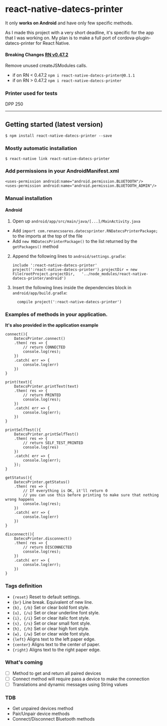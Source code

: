 # react-native-datecs-printer

It only **works on Android** and have only few specific methods.

As I made this project with a very short deadline, it's specific for the app that I was working on.
My plan is to make a full port of cordova-plugin-datecs-printer for React Native.

#### Breaking Changes [RN v0.47.2](https://github.com/facebook/react-native/releases/tag/v0.47.2)
Remove unused createJSModules calls.

- if on RN < 0.47.2 `npm i react-native-datecs-printer@0.1.1`
- if on RN > 0.47.2 `npm i react-native-datecs-printer`

### Printer used for tests
DPP 250

---

## Getting started (latest version)

`$ npm install react-native-datecs-printer --save`

### Mostly automatic installation

`$ react-native link react-native-datecs-printer`

### Add permissions in your AndroidManifest.xml
```
<uses-permission android:name="android.permission.BLUETOOTH"/>
<uses-permission android:name="android.permission.BLUETOOTH_ADMIN"/>
```

### Manual installation

#### Android

1. Open up `android/app/src/main/java/[...]/MainActivity.java`
  - Add `import com.renancsoares.datecsprinter.RNDatecsPrinterPackage;` to the imports at the top of the file
  - Add `new RNDatecsPrinterPackage()` to the list returned by the `getPackages()` method
2. Append the following lines to `android/settings.gradle`:
  	```
  	include ':react-native-datecs-printer'
  	project(':react-native-datecs-printer').projectDir = new File(rootProject.projectDir, 	'../node_modules/react-native-datecs-printer/android')
  	```
3. Insert the following lines inside the dependencies block in `android/app/build.gradle`:
  	```
      compile project(':react-native-datecs-printer')
  	```

### Examples of methods in your application.
**It's also provided in the application example**
```
connect(){
	DatecsPrinter.connect()
	.then( res => {
		// return CONNECTED
		console.log(res);
	})
	.catch( err => {
		console.log(err)
	})
}

print(text){
	DatecsPrinter.printText(text)
	.then( res => {
		// return PRINTED
		console.log(res);
	})
	.catch( err => {
		console.log(err);
	})
}

printSelfTest(){
	DatecsPrinter.printSelfTest()
	.then( res => {
		// return SELF_TEST_PRINTED
		console.log(res)
	})
	.catch( err => {
		console.log(err);
	});
}

getStatus(){
	DatecsPrinter.getStatus()
	.then( res => {
		// If everything is OK, it'll return 0
		// you can use this before printing to make sure that nothing wrong happens
		console.log(res);
	})
	.catch( err => {
		console.log(err)
	})
}

disconnect(){
	DatecsPrinter.disconnect()
	.then( res => {
		// return DISCONNECTED
		console.log(res);
	})
	.catch( err => {
		console.log(err);
	})
}
```

### Tags definition
- `{reset}`	    Reset to default settings.
- `{br}`	    Line break. Equivalent of new line.
- `{b}, {/b}`	Set or clear bold font style.
- `{u}, {/u}`	Set or clear underline font style.
- `{i}, {/i}`	Set or clear italic font style.
- `{s}, {/s}`	Set or clear small font style.
- `{h}, {/h}`	Set or clear high font style.
- `{w}, {/w}`	Set or clear wide font style.
- `{left}`	    Aligns text to the left paper edge.
- `{center}`	Aligns text to the center of paper.
- `{right}`	    Aligns text to the right paper edge.

### What's coming
- [ ] Method to get and return all paired devices
- [ ] Connect method will require pass a device to make the connection
- [ ] Translations and dynamic messages using String values

### TDB
* Get unpaired devices method
* Pair/Unpair device methods
* Connect/Disconnect Bluetooth methods
